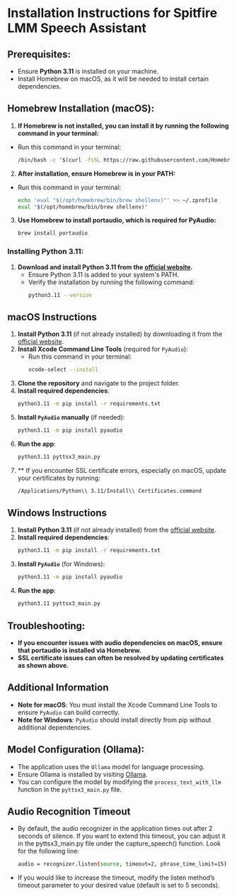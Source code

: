 
# Installation Instructions for Spitfire LMM Speech Assistant

## Prerequisites:
- Ensure **Python 3.11** is installed on your machine.
- Install Homebrew on macOS, as it will be needed to install certain dependencies.

## Homebrew Installation (macOS):
1. **If Homebrew is not installed, you can install it by running the following command in your terminal:**
- Run this command in your terminal:
   ```bash 
   /bin/bash -c "$(curl -fsSL https://raw.githubusercontent.com/Homebrew/install/HEAD/install.sh)"
   ```
2. **After installation, ensure Homebrew is in your PATH:**
- Run this command in your terminal:
   ```bash 
   echo 'eval "$(/opt/homebrew/bin/brew shellenv)"' >> ~/.zprofile
   eval "$(/opt/homebrew/bin/brew shellenv)"
   ```

3. **Use Homebrew to install portaudio, which is required for PyAudio:**
   ```bash 
   brew install portaudio
   ```
### Installing Python 3.11:
1. **Download and install Python 3.11 from the [official website](https://www.python.org/downloads/).**
   - Ensure Python 3.11 is added to your system's PATH.
   - Verify the installation by running the following command:
     ```bash
     python3.11 --version
     ```

## macOS Instructions

1. **Install Python 3.11** (if not already installed) by downloading it from the [official website](https://www.python.org/downloads/).
2. **Install Xcode Command Line Tools** (required for `PyAudio`):
   - Run this command in your terminal:
     ```bash
     xcode-select --install
     ```
3. **Clone the repository** and navigate to the project folder.
4. **Install required dependencies**:
   ```bash
   python3.11 -m pip install -r requirements.txt
   ```
5. **Install `PyAudio` manually** (if needed):
   ```bash
   python3.11 -m pip install pyaudio
   ```
6. **Run the app**:
   ```bash
   python3.11 pyttsx3_main.py
   ```
7. ** If you encounter SSL certificate errors, especially on macOS, update your certificates by running:
   ```bash
   /Applications/Python\\ 3.11/Install\\ Certificates.command
   ```
## Windows Instructions

1. **Install Python 3.11** (if not already installed) from the [official website](https://www.python.org/downloads/).
2. **Install required dependencies**:
   ```bash
   python3.11 -m pip install -r requirements.txt
   ```
3. **Install `PyAudio`** (for Windows):
   ```bash
   python3.11 -m pip install pyaudio
   ```
4. **Run the app**:
   ```bash
   python3.11 pyttsx3_main.py
   ```

## Troubleshooting:
- **If you encounter issues with audio dependencies on macOS, ensure that portaudio is installed via Homebrew.**
- **SSL certificate issues can often be resolved by updating certificates as shown above.**

## Additional Information
- **Note for macOS**: You must install the Xcode Command Line Tools to ensure `PyAudio` can build correctly.
- **Note for Windows**: `PyAudio` should install directly from pip without additional dependencies.

## Model Configuration (Ollama):
- The application uses the `Ollama` model for language processing.
- Ensure Ollama is installed by visiting [Ollama](https://ollama.com).
- You can configure the model by modifying the `process_text_with_llm` function in the `pyttsx3_main.py` file.

## Audio Recognition Timeout

- By default, the audio recognizer in the application times out after 2 seconds of silence. If you want to extend this timeout, you can adjust it in the pyttsx3_main.py file under the capture_speech() function. Look for the following line:
   ```bash
   audio = recognizer.listen(source, timeout=2, phrase_time_limit=15)
   ```
- If you would like to increase the timeout, modify the listen method’s timeout parameter to your desired value (default is set to 5 seconds).